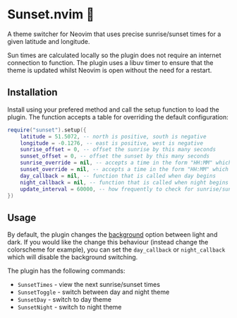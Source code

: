 # Sunset.nvim :sunrise:

A theme switcher for Neovim that uses precise sunrise/sunset times for a given latitude and longitude.

Sun times are calculated locally so the plugin does not require an internet connection to function. The plugin uses a libuv timer to ensure that the theme is updated whilst Neovim is open without the need for a restart.

## Installation

Install using your prefered method and call the setup function to load the plugin.
The function accepts a table for overriding the default configuration:

```lua
require("sunset").setup({
    latitude = 51.5072, -- north is positive, south is negative
    longitude = -0.1276, -- east is positive, west is negative
    sunrise_offset = 0, -- offset the sunrise by this many seconds
    sunset_offset = 0, -- offset the sunset by this many seconds
    sunrise_override = nil, -- accepts a time in the form "HH:MM" which will override the sunrise time
    sunset_override = nil, -- accepts a time in the form "HH:MM" which will override the sunset time
    day_callback = nil, -- function that is called when day begins
    night_callback = nil, -- function that is called when night begins
    update_interval = 60000, -- how frequently to check for sunrise/sunset changes in milliseconds
})
```

## Usage

By default, the plugin changes the [background](https://neovim.io/doc/user/options.html#'background') option between light and dark. If you would like the change this behaviour (instead change the colorscheme for example), you can set the `day_callback` or `night_callback` which will disable the background switching.

The plugin has the following commands:
- `SunsetTimes` - view the next sunrise/sunset times
- `SunsetToggle` - switch between day and night theme
- `SunsetDay` - switch to day theme
- `SunsetNight` - switch to night theme
